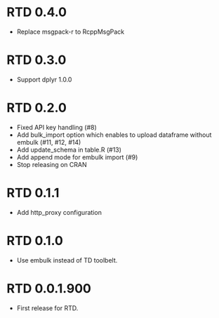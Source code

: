 # RTD 0.4.0

* Replace msgpack-r to RcppMsgPack

# RTD 0.3.0

* Support dplyr 1.0.0

# RTD 0.2.0

* Fixed API key handling (#8)
* Add bulk_import option which enables to upload dataframe without embulk (#11, #12, #14)
* Add update_schema in table.R (#13)
* Add append mode for embulk import (#9)
* Stop releasing on CRAN

# RTD 0.1.1

* Add http_proxy configuration

# RTD 0.1.0

* Use embulk instead of TD toolbelt.

# RTD 0.0.1.900

* First release for RTD.
